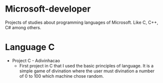 # Microsoft-developer
Projects of studies about  programming languages of Microsoft. Like C, C++, C# among others.

# Language C
- Project C - Adivinhacao
  - First project in C that I used the basic principles of language. It is a simple game of divination where the user must divination a number of 0 to 100 which machine chose random. 
